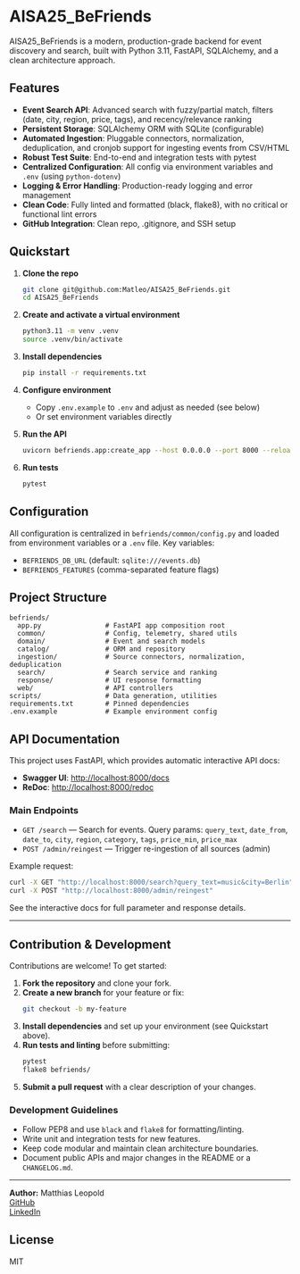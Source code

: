 # AISA25_BeFriends

AISA25_BeFriends is a modern, production-grade backend for event discovery and search, built with Python 3.11, FastAPI, SQLAlchemy, and a clean architecture approach.

## Features
- **Event Search API**: Advanced search with fuzzy/partial match, filters (date, city, region, price, tags), and recency/relevance ranking
- **Persistent Storage**: SQLAlchemy ORM with SQLite (configurable)
- **Automated Ingestion**: Pluggable connectors, normalization, deduplication, and cronjob support for ingesting events from CSV/HTML
- **Robust Test Suite**: End-to-end and integration tests with pytest
- **Centralized Configuration**: All config via environment variables and `.env` (using `python-dotenv`)
- **Logging & Error Handling**: Production-ready logging and error management
- **Clean Code**: Fully linted and formatted (black, flake8), with no critical or functional lint errors
- **GitHub Integration**: Clean repo, .gitignore, and SSH setup

## Quickstart
1. **Clone the repo**
   ```sh
   git clone git@github.com:Matleo/AISA25_BeFriends.git
   cd AISA25_BeFriends
   ```
2. **Create and activate a virtual environment**
   ```sh
   python3.11 -m venv .venv
   source .venv/bin/activate
   ```
3. **Install dependencies**
   ```sh
   pip install -r requirements.txt
   ```
4. **Configure environment**
   - Copy `.env.example` to `.env` and adjust as needed (see below)
   - Or set environment variables directly

5. **Run the API**
   ```sh
   uvicorn befriends.app:create_app --host 0.0.0.0 --port 8000 --reload --factory
   ```

6. **Run tests**
   ```sh
   pytest
   ```

## Configuration
All configuration is centralized in `befriends/common/config.py` and loaded from environment variables or a `.env` file. Key variables:
- `BEFRIENDS_DB_URL` (default: `sqlite:///events.db`)
- `BEFRIENDS_FEATURES` (comma-separated feature flags)

## Project Structure
```
befriends/
  app.py                # FastAPI app composition root
  common/               # Config, telemetry, shared utils
  domain/               # Event and search models
  catalog/              # ORM and repository
  ingestion/            # Source connectors, normalization, deduplication
  search/               # Search service and ranking
  response/             # UI response formatting
  web/                  # API controllers
scripts/                # Data generation, utilities
requirements.txt        # Pinned dependencies
.env.example            # Example environment config
```

## API Documentation

This project uses FastAPI, which provides automatic interactive API docs:
- **Swagger UI**: [http://localhost:8000/docs](http://localhost:8000/docs)
- **ReDoc**: [http://localhost:8000/redoc](http://localhost:8000/redoc)

### Main Endpoints
- `GET /search` — Search for events. Query params: `query_text`, `date_from`, `date_to`, `city`, `region`, `category`, `tags`, `price_min`, `price_max`
- `POST /admin/reingest` — Trigger re-ingestion of all sources (admin)

Example request:
```sh
curl -X GET "http://localhost:8000/search?query_text=music&city=Berlin"
curl -X POST "http://localhost:8000/admin/reingest"
```

See the interactive docs for full parameter and response details.

---

## Contribution & Development

Contributions are welcome! To get started:

1. **Fork the repository** and clone your fork.
2. **Create a new branch** for your feature or fix:
   ```sh
   git checkout -b my-feature
   ```
3. **Install dependencies** and set up your environment (see Quickstart above).
4. **Run tests and linting** before submitting:
   ```sh
   pytest
   flake8 befriends/
   ```
5. **Submit a pull request** with a clear description of your changes.

### Development Guidelines
- Follow PEP8 and use `black` and `flake8` for formatting/linting.
- Write unit and integration tests for new features.
- Keep code modular and maintain clean architecture boundaries.
- Document public APIs and major changes in the README or a `CHANGELOG.md`.

---

**Author:** Matthias Leopold  
[GitHub](https://github.com/Matleo)  
[LinkedIn](https://www.linkedin.com/in/matthias-leopold-0ba93413b/)

## License
MIT
